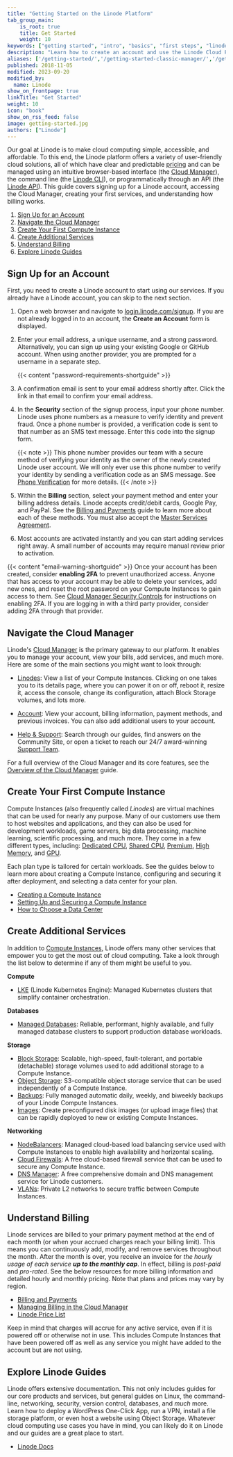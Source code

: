 ```yaml
---
title: "Getting Started on the Linode Platform"
tab_group_main:
    is_root: true
    title: Get Started
    weight: 10
keywords: ["getting started", "intro", "basics", "first steps", "linode platform"]
description: "Learn how to create an account and use the Linode Cloud Platform."
aliases: ['/getting-started/','/getting-started-classic-manager/','/getting-started-new-manager/','/guides/get-started/','/guides/getting-started-with-linode/','/products/platform/accounts/get-started/','/guides/getting-started/','/guides/platform/get-started/']
published: 2018-11-05
modified: 2023-09-20
modified_by:
  name: Linode
show_on_frontpage: true
linkTitle: "Get Started"
weight: 10
icon: "book"
show_on_rss_feed: false
image: getting-started.jpg
authors: ["Linode"]
---
```


Our goal at Linode is to make cloud computing simple, accessible, and affordable. To this end, the Linode platform offers a variety of user-friendly cloud solutions, all of which have clear and predictable [pricing](https://www.linode.com/pricing/) and can be managed using an intuitive browser-based interface (the [Cloud Manager](https://www.linode.com/products/cloud-manager/)), the command line (the [Linode CLI](https://www.linode.com/products/cli/)), or programmatically through an API (the [Linode API](https://www.linode.com/products/linode-api/)). This guide covers signing up for a Linode account, accessing the Cloud Manager, creating your first services, and understanding how billing works.

1. [Sign Up for an Account](#sign-up-for-an-account)
1. [Navigate the Cloud Manager](#navigate-the-cloud-manager)
1. [Create Your First Compute Instance](#create-your-first-compute-instance)
1. [Create Additional Services](#create-additional-services)
1. [Understand Billing](#understand-billing)
1. [Explore Linode Guides](#explore-linode-guides)

## Sign Up for an Account

First, you need to create a Linode account to start using our services. If you already have a Linode account, you can skip to the next section.

1.  Open a web browser and navigate to [login.linode.com/signup](https://login.linode.com/signup). If you are not already logged in to an account, the **Create an Account** form is displayed.

1.  Enter your email address, a unique username, and a strong password. Alternatively, you can sign up using your existing Google or GitHub account. When using another provider, you are prompted for a username in a separate step.

    {{< content "password-requirements-shortguide" >}}

1.  A confirmation email is sent to your email address shortly after. Click the link in that email to confirm your email address.

1.  In the **Security** section of the signup process, input your phone number. Linode uses phone numbers as a measure to verify identity and prevent fraud. Once a phone number is provided, a verification code is sent to that number as an SMS text message. Enter this code into the signup form.

    {{< note >}}
    This phone number provides our team with a secure method of verifying your identity as the owner of the newly created Linode user account. We will only ever use this phone number to verify your identity by sending a verification code as an SMS message. See [Phone Verification](/docs/products/platform/accounts/guides/user-security-controls/#phone-verification) for more details.
    {{< /note >}}

1.  Within the **Billing** section, select your payment method and enter your billing address details. Linode accepts credit/debit cards, Google Pay, and PayPal. See the [Billing and Payments](/docs/products/platform/billing/#payments) guide to learn more about each of these methods. You must also accept the [Master Services Agreement](https://www.linode.com/legal-msa/).

1.  Most accounts are activated instantly and you can start adding services right away. A small number of accounts may require manual review prior to activation.

{{< content "email-warning-shortguide" >}}
Once your account has been created, consider **enabling 2FA** to prevent unauthorized access. Anyone that has access to your account may be able to delete your services, add new ones, and reset the root password on your Compute Instances to gain access to them. See [Cloud Manager Security Controls](/docs/products/platform/accounts/guides/user-security-controls/) for instructions on enabling 2FA. If you are logging in with a third party provider, consider adding 2FA through that provider.

## Navigate the Cloud Manager

Linode's [Cloud Manager](https://cloud.linode.com/) is the primary gateway to our platform. It enables you to manage your account, view your bills, add services, and much more. Here are some of the main sections you might want to look through:

- [Linodes](https://cloud.linode.com/linodes): View a list of your Compute Instances. Clicking on one takes you to its details page, where you can power it on or off, reboot it, resize it, access the console, change its configuration, attach Block Storage volumes, and lots more.

- [Account](https://cloud.linode.com/account/billing): View your account, billing information, payment methods, and previous invoices. You can also add additional users to your account.

- [Help & Support](https://cloud.linode.com/support): Search through our guides, find answers on the Community Site, or open a ticket to reach our 24/7 award-winning [Support Team](https://www.linode.com/support-experience/).

For a full overview of the Cloud Manager and its core features, see the [Overview of the Cloud Manager](/docs/guides/an-overview-of-the-linode-cloud-manager/) guide.

## Create Your First Compute Instance

Compute Instances (also frequently called *Linodes*) are virtual machines that can be used for nearly any purpose. Many of our customers use them to host websites and applications, and they can also be used for development workloads, game servers, big data processing, machine learning, scientific processing, and much more. They come in a few different types, including: [Dedicated CPU](https://www.linode.com/products/dedicated-cpu/), [Shared CPU](https://www.linode.com/products/shared/), [Premium](https://www.linode.com/products/premium-cpu/), [High Memory](https://www.linode.com/products/high-memory/), and [GPU](https://www.linode.com/products/gpu/).

Each plan type is tailored for certain workloads. See the guides below to learn more about creating a Compute Instance, configuring and securing it after deployment, and selecting a data center for your plan.

- [Creating a Compute Instance](/docs/products/compute/compute-instances/guides/create/)
- [Setting Up and Securing a Compute Instance](/docs/products/compute/compute-instances/guides/set-up-and-secure/)
- [How to Choose a Data Center](/docs/products/platform/get-started/guides/choose-a-data-center/)

## Create Additional Services

In addition to [Compute Instances](#create-your-first-compute-instance), Linode offers many other services that empower you to get the most out of cloud computing. Take a look through the list below to determine if any of them might be useful to you.

**Compute**

- [LKE](https://www.linode.com/products/kubernetes/) (Linode Kubernetes Engine): Managed Kubernetes clusters that simplify container orchestration.

**Databases**

- [Managed Databases](https://www.linode.com/products/databases/): Reliable, performant, highly available, and fully managed database clusters to support production database workloads.

**Storage**

- [Block Storage](https://www.linode.com/products/block-storage/): Scalable, high-speed, fault-tolerant, and portable (detachable) storage volumes used to add additional storage to a Compute Instance.
- [Object Storage](https://www.linode.com/products/object-storage/): S3-compatible object storage service that can be used independently of a Compute Instance.
- [Backups](https://www.linode.com/products/backups/): Fully managed automatic daily, weekly, and biweekly backups of your Linode Compute Instances.
- [Images](https://www.linode.com/products/images/): Create preconfigured disk images (or upload image files) that can be rapidly deployed to new or existing Compute Instances.

**Networking**

- [NodeBalancers](https://www.linode.com/products/nodebalancers/): Managed cloud-based load balancing service used with Compute Instances to enable high availability and horizontal scaling.
- [Cloud Firewalls](https://www.linode.com/products/cloud-firewall/): A free cloud-based firewall service that can be used to secure any Compute Instance.
- [DNS Manager](https://www.linode.com/products/dns-manager/): A free comprehensive domain and DNS management service for Linode customers.
- [VLANs](https://www.linode.com/products/vlan/): Private L2 networks to secure traffic between Compute Instances.

## Understand Billing

Linode services are billed to your primary payment method at the end of each month (or when your accrued charges reach your billing limit). This means you can continuously add, modify, and remove services throughout the month. After the month is over, you receive an invoice for *the hourly usage of each service **up to the monthly cap***. In effect, billing is *post-paid* and *pro-rated*. See the below resources for more billing information and detailed hourly and monthly pricing. Note that plans and prices may vary by region.

- [Billing and Payments](/docs/products/platform/billing/)
- [Managing Billing in the Cloud Manager](/docs/products/platform/billing/guides/)
- [Linode Price List](https://www.linode.com/pricing/)

Keep in mind that charges will accrue for any active service, even if it is powered off or otherwise not in use. This includes Compute Instances that have been powered off as well as any service you might have added to the account but are not using.

## Explore Linode Guides

Linode offers extensive documentation. This not only includes guides for our core products and services, but general guides on Linux, the command-line, networking, security, version control, databases, and *much* more. Learn how to deploy a WordPress One-Click App, run a VPN, install a file storage platform, or even host a website using Object Storage. Whatever cloud computing use cases you have in mind, you can likely do it on Linode and our guides are a great place to start.

- [Linode Docs](/docs/)
